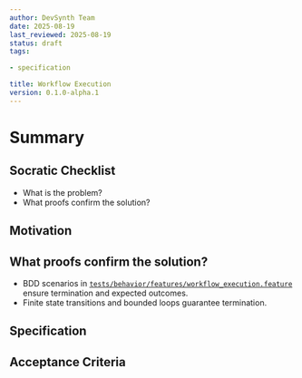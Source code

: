 ```yaml
---
author: DevSynth Team
date: 2025-08-19
last_reviewed: 2025-08-19
status: draft
tags:

- specification

title: Workflow Execution
version: 0.1.0-alpha.1
---
```


<!--
Required metadata fields:
- author: document author
- date: creation date
- last_reviewed: last review date
- status: draft | review | published
- tags: search keywords
- title: short descriptive name
- version: specification version
-->

# Summary

## Socratic Checklist
- What is the problem?
- What proofs confirm the solution?

## Motivation

## What proofs confirm the solution?
- BDD scenarios in [`tests/behavior/features/workflow_execution.feature`](../../tests/behavior/features/workflow_execution.feature) ensure termination and expected outcomes.
- Finite state transitions and bounded loops guarantee termination.


## Specification

## Acceptance Criteria
